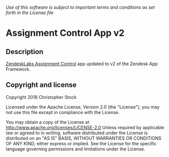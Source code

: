 _Use of this software is subject to important terms and conditions as set forth in the License file_

# Assignment Control App v2

## Description

[ZendeskLabs Assignment Control](https://github.com/zendesklabs/assignment_control_app) app updated to v2 of the Zendesk App Framework.

## Copyright and license

Copyright 2018 Christopher Stock

Licensed under the Apache License, Version 2.0 (the "License"); you may not use this file except in compliance with the License.

You may obtain a copy of the License at
http://www.apache.org/licenses/LICENSE-2.0
Unless required by applicable law or agreed to in writing, software distributed under the License is distributed on an "AS IS" BASIS, WITHOUT WARRANTIES OR CONDITIONS OF ANY KIND, either express or implied. See the License for the specific language governing permissions and limitations under the License.
